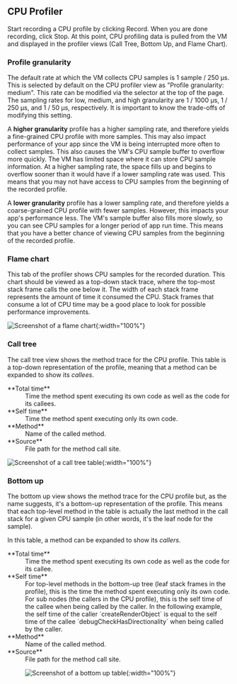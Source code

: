 ## CPU Profiler

Start recording a CPU profile by clicking Record.
When you are done recording, click Stop. At this point,
CPU profiling data is pulled from the VM and displayed
in the profiler views (Call Tree,
Bottom Up, and Flame Chart).

### Profile granularity

The default rate at which the VM collects CPU samples
is 1 sample / 250 μs.  This is selected by default on
the CPU profiler view as "Profile granularity: medium".
This rate can be modified via the selector at the top
of the page. The sampling rates for low, medium,
and high granularity are 1 / 1000 μs, 1 / 250 μs, and 1 / 50 μs,
respectively. It is important to know the trade-offs
of modifying this setting.

A **higher granularity** profile has a higher sampling rate,
and therefore yields a fine-grained CPU profile with more samples.
This may also impact performance of your app since the VM
is being interrupted more often to collect samples. This also
causes the VM's CPU sample buffer to overflow more quickly.
The VM has limited space where it can store CPU sample information.
At a higher sampling rate, the space fills up and begins
to overflow sooner than it would have if a lower sampling
rate was used. This means that you may not have access to CPU samples
from the beginning of the recorded profile.

A **lower granularity** profile has a lower sampling rate,
and therefore yields a coarse-grained CPU profile with fewer samples.
However, this impacts your app's performance less.
The VM's sample buffer also fills more slowly, so you can see
CPU samples for a longer period of app run time. This means that
you have a better chance of viewing CPU samples from the beginning
of the recorded profile.

### Flame chart

This tab of the profiler shows CPU samples for the recorded duration.
This chart should be viewed as a top-down stack trace, where the
top-most stack frame calls the one below it. The width of each stack
frame represents the amount of time it consumed the CPU. Stack frames
that consume a lot of CPU time may be a good place to look for possible
performance improvements.

![Screenshot of a flame chart]({{site.url}}/assets/images/docs/tools/devtools/cpu_profiler_flame_chart.png){:width="100%"}

### Call tree

The call tree view shows the method trace for the CPU profile.
This table is a top-down representation of the profile,
meaning that a method can be expanded to show its _callees_.

<dl markdown="1">
<dt markdown="1">**Total time**</dt>
<dd>Time the method spent executing its own code as well as
    the code for its callees.</dd>
<dt markdown="1">**Self time**</dt>
<dd>Time the method spent executing only its own code.</dd>
<dt markdown="1">**Method**</dt>
<dd>Name of the called method.</dd>
<dt markdown="1">**Source**</dt>
<dd>File path for the method call site.</dd>
</dl>

![Screenshot of a call tree table]({{site.url}}/assets/images/docs/tools/devtools/cpu_profiler_call_tree.png){:width="100%"}

### Bottom up

The bottom up view shows the method trace for the CPU profile but,
as the name suggests, it's a bottom-up representation of the profile.
This means that each top-level method in the table is actually the
last method in the call stack for a given CPU sample (in other words,
it's the leaf node for the sample).

In this table, a method can be expanded to show its _callers_.

<dl markdown="1">
<dt markdown="1">**Total time**</dt>
<dd markdown="1">Time the method spent executing its own code
    as well as the code for its callee.

<dt markdown="1">**Self time**</dt>
<dd markdown="1">For top-level methods in the bottom-up tree
    (leaf stack frames in the profile), this is the time the
    method spent executing only its own code. For sub nodes
    (the callers in the CPU profile), this is the self time
    of the callee when being called by the caller.
    In the following example, the self time of the caller
    `createRenderObject` is equal to the self time of
    the callee `debugCheckHasDirectionality` when being called by
    the caller.

<dt markdown="1">**Method**</dt>
<dd markdown="1">Name of the called method.

<dt markdown="1">**Source**</dt>
<dd markdown="1">File path for the method call site.

![Screenshot of a bottom up table]({{site.url}}/assets/images/docs/tools/devtools/cpu_profiler_bottom_up.png){:width="100%"}
